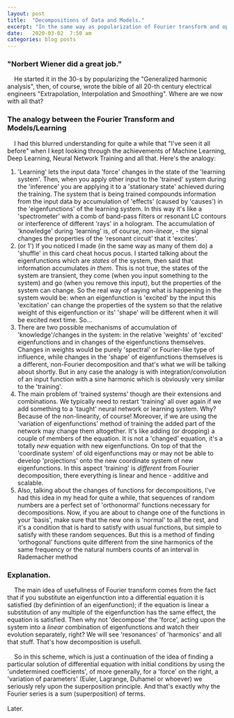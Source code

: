```yaml
---
layout: post
title:  "Decompositions of Data and Models."
excerpt: "In the same way as popularization of Fourier transform and operational calculus by Weiner changed the technology of the 20-th century the 21-st century is calling for another type of decomposition techniques that will help solve many similar problems."
date:   2020-03-02  7:50 am
categories: blog posts
---
```

### "Norbert Wiener did a great job." 
&nbsp;&nbsp;&nbsp;&nbsp;He started it in the 30-s by popularizing the "Generalized
harmonic analysis", then, of course, wrote the bible of all 20-th century electrical engineers
"Extrapolation, Interpolation and Smoothing". Where are we now with all that?
### The analogy between the Fourier Transform and Models/Learning
&nbsp;&nbsp;&nbsp;&nbsp;I had this blurred understanding for quite a while that
"I've seen it all before" when I kept looking through the achievements of Machine
Learning, Deep Learning, Neural Network Training and all that. 
Here's the analogy:
1. 'Learning' lets the input data 'force' changes in the state of the 'learning system'. 
Then, when you apply other input to the 'trained' system during the 'inference' you are applying it
to a 'stationary state' achieved during the training. The system that is being trained compounds
information from the input data by accumulation of 'effects' (caused by 'causes') in the
'eigenfunctions' of the learning system. In this way it's like a 'spectrometer' with a comb of
band-pass filters or resonant LC contours or interference of different 'rays' in a hologram.
The accumulation of 'knowledge' during 'learning' is, of course, _non-linear_, - 
the signal changes the properties of the 'resonant circuit' that it 'excites'.
2. (or 1') If you noticed I made (in the same way as many of them do) a 'shuffle' in this card cheat
hocus pocus. I started talking about the eigenfunctions which are _states_ of the system, then
said that information accumulates _in them_. This is not true, the states of the system are
transient, they come (when you input something to the system) and go (when you remove this
input), but the properties of the system can change. So the real way of saying what is happening
in the system would be: when an eigenfunction is 'excited' by the input this 'excitation' can
change the properties of the system so that the relative weight of this eigenfunction or its' 'shape'
will be different when it will be excited next time. So...
3. There are two possible mechanisms of accumulation of 'knowledge'/changes in the system: in the 
relative 'weights' of 'excited' eigenfunctions and in changes of the eigenfunctions themselves. 
Changes in weights would be purely 'spectral' or Fourier-like type of influence, while changes
in the 'shape' of eigenfunctions themselves is a different, non-Fourier decomposition and that's 
what we will be talking about shortly. But in any case the analogy is with integration/convolution 
of an input function with a sine harmonic which is obviously very similar to the 'training'.
4. The main problem of 'trained systems' though are their extensions and combinations. 
We typically need to restart 'training' all over again if we add something to a 'taught' 
neural network or learning system. Why? Because of the non-linearity, of course! Moreover,
if we are using the 'variation of eigenfunctions' method of training the added part of the
network may change them altogether. It's like adding (or dropping) a couple of members of the
equation. It is not a 'changed' equation, it's a totally _new_ equation with new eigenfunctions.
On top of that the 'coordinate system' of old eigenfunctions may or may not be able to develop 
'projections' onto the new coordinate system of new eigenfunctions. In this aspect 'training' is
_different_ from Fourier decomposition, there everything is linear and hence - additive and scalable.
5. Also, talking about the changes of functions for decompositions, I've had this idea in 
my head for quite a while, that sequences of random numbers are a perfect set of 'orthonormal'
functions necessary for decompositions. Now, if you are about to change one of the functions
in your 'basis', make sure that the new one is 'normal' to all the rest, and it's a condition
that is hard to satisfy with usual functions, but simple to satisfy with these random sequences.
But this is a method of finding 'orthogonal' functions quite different from the sine harmonics
of the same frequency or the natural numbers counts of an interval in Rademacher method<br>

### Explanation.
&nbsp;&nbsp;&nbsp;&nbsp;The main idea of usefullness of Fourier transform comes from the fact that if 
you substitute an eigenfunction into a differential equation it is satisfied (by
definintion of an eigenfunction); if the equation is linear a substitution of any 
multiple of the eigenfunction has the same effect, the equation is satisfied. Then
why not 'decompose' the 'force', acting upon the system into a _linear_ combination
of eigenfunctions and watch their evolution separately, right? We will see 'resonances'
of 'harmonics' and all that stuff. That's how decomposition is usefull.<br><br>
&nbsp;&nbsp;&nbsp;&nbsp;So in this scheme, which is just a continuation of the idea of finding a particular 
solution of differential equation with initial conditions by using the 'undetermined 
coefficients', of more generally, for a 'force' on the right, a 'variation of 
parameters' (Euler, Lagrange, Duhamel or whoever) we seriously rely upon the 
superposition principle. And that's exactly why the Fourier series is a sum 
(superposition) of terms.<br>
<br>Later.

